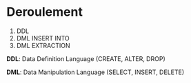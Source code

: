 # Deroulement

1. DDL
2. DML INSERT INTO
3. DML EXTRACTION


**DDL**: Data Definition Language   (CREATE, ALTER, DROP)

**DML**: Data Manipulation Language (SELECT, INSERT, DELETE)
